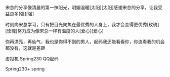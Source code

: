宋总的分享像清晨的第一抹阳光，明媚温暖[太阳][太阳]感谢宋总的分享，让我受益良多[强][强]

时刻向宋总学习，只有把目光聚焦在最优秀的人身上，我才会变得更优秀[玫瑰][玫瑰]努力成为像宋总一样有温度的人[爱心][爱心]



你再漂亮，再仙气，我也是你得不到的男人，起码我还能看看你，你连看我的机会都没有，这就是差距



虚拟机 Spring230  QQ密码



Spring230+    spring

